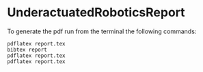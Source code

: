 # UnderactuatedRoboticsReport
To generate the pdf run from the terminal the following commands:
```
pdflatex report.tex
bibtex report
pdflatex report.tex
pdflatex report.tex
